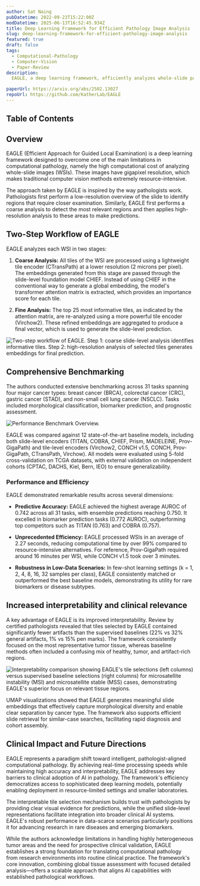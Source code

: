 ```yaml
---
author: Sat Naing
pubDatetime: 2022-09-23T15:22:00Z
modDatetime: 2025-06-13T16:52:45.934Z
title: Deep Learning Framework for Efficient Pathology Image Analysis
slug: deep-learning-framework-for-efficient-pathology-image-analysis
featured: true
draft: false
tags:
  - Computational-Pathology
  - Computer-Vision
  - Paper-Review
description:
  EAGLE, a deep learning framework, efficiently analyzes whole-slide pathology images, achieving an average AUROC of 0.742 across 31 tasks while processing images over 99% faster than previous methods by focusing on critical regions.

paperUrl: https://arxiv.org/abs/2502.13027
repoUrl: https://github.com/KatherLab/EAGLE
---
```


## Table of Contents

## Overview

EAGLE (Efficient Approach for Guided Local Examination) is a deep learning framework designed to overcome one of the main limitations in computational pathology, namely the high computational cost of analyzing whole-slide images (WSIs). These images have gigapixel resolution, which makes traditional computer vision methods extremely resource-intensive.

The approach taken by EAGLE is inspired by the way pathologists work. Pathologists first perform a low-resolution overview of the slide to identify regions that require closer examination. Similarly, EAGLE first performs a coarse analysis to detect the most relevant regions and then applies high-resolution analysis to these areas to make predictions.

## Two-Step Workflow of EAGLE

EAGLE analyzes each WSI in two stages:

1. **Coarse Analysis:** All tiles of the WSI are processed using a lightweight tile encoder (CTransPath) at a lower resolution (2 microns per pixel). The embeddings generated from this stage are passed through the slide-level foundation model CHIEF. Instead of using CHIEF in the conventional way to generate a global embedding, the model's transformer attention matrix is extracted, which provides an importance score for each tile.

2. **Fine Analysis:** The top 25 most informative tiles, as indicated by the attention matrix, are re-analyzed using a more powerful tile encoder (Virchow2). These refined embeddings are aggregated to produce a final vector, which is used to generate the slide-level prediction.

![Two-step workflow of EAGLE. Step 1: coarse slide-level analysis identifies informative tiles. Step 2: high-resolution analysis of selected tiles generates embeddings for final prediction.](@/assets\images\2025\deep-learning-framework-for-efficient-pathology-image-analysis\eagle_model.png)

## Comprehensive Benchmarking

The authors conducted extensive benchmarking across 31 tasks spanning four major cancer types: breast cancer (BRCA), colorectal cancer (CRC), gastric cancer (STAD), and non-small cell lung cancer (NSCLC). Tasks included morphological classification, biomarker prediction, and prognostic assessment.

![Performance Benchmark Overview.](@/assets\images\2025\deep-learning-framework-for-efficient-pathology-image-analysis\eagle_result.png)

EAGLE was compared against 12 state-of-the-art baseline models, including both slide-level encoders (TITAN, COBRA, CHIEF, Prism, MADELEINE, Prov-GigaPath) and tile-level encoders (Virchow2, CONCH v1.5, CONCH, Prov-GigaPath, CTransPath, Virchow). All models were evaluated using 5-fold cross-validation on TCGA datasets, with external validation on independent cohorts (CPTAC, DACHS, Kiel, Bern, IEO) to ensure generalizability.

### Performance and Efficiency

EAGLE demonstrated remarkable results across several dimensions:

- **Predictive Accuracy:** EAGLE achieved the highest average AUROC of 0.742 across all 31 tasks, with ensemble predictions reaching 0.750. It excelled in biomarker prediction tasks (0.772 AUROC), outperforming top competitors such as TITAN (0.763) and COBRA (0.757).

- **Unprecedented Efficiency:** EAGLE processed WSIs in an average of 2.27 seconds, reducing computational time by over 99% compared to resource-intensive alternatives. For reference, Prov-GigaPath required around 16 minutes per WSI, while CONCH v1.5 took over 3 minutes.

- **Robustness in Low-Data Scenarios:** In few-shot learning settings (k = 1, 2, 4, 8, 16, 32 samples per class), EAGLE consistently matched or outperformed the best baseline models, demonstrating its utility for rare biomarkers or disease subtypes.

## Increased interpretability and clinical relevance

A key advantage of EAGLE is its improved interpretability. Review by certified pathologists revealed that tiles selected by EAGLE contained significantly fewer artifacts than the supervised baselines (22% vs 32% general artifacts, 1% vs 15% pen marks). The framework consistently focused on the most representative tumor tissue, whereas baseline methods often included a confusing mix of healthy, tumor, and artifact-rich regions.

![Interpretability comparison showing EAGLE's tile selections (left columns) versus supervised baseline selections (right columns) for microsatellite instability (MSI) and microsatellite stable (MSS) cases, demonstrating EAGLE's superior focus on relevant tissue regions.](@/assets/images/2025/deep-learning-framework-for-efficient-pathology-image-analysis\interpretability.jpeg)

UMAP visualizations showed that EAGLE generates meaningful slide embeddings that effectively capture morphological diversity and enable clear separation by cancer type. The framework also supports efficient slide retrieval for similar-case searches, facilitating rapid diagnosis and cohort assembly.

## Clinical Impact and Future Directions

EAGLE represents a paradigm shift toward intelligent, pathologist-aligned computational pathology. By achieving real-time processing speeds while maintaining high accuracy and interpretability, EAGLE addresses key barriers to clinical adoption of AI in pathology. The framework's efficiency democratizes access to sophisticated deep learning models, potentially enabling deployment in resource-limited settings and smaller laboratories.

The interpretable tile selection mechanism builds trust with pathologists by providing clear visual evidence for predictions, while the unified slide-level representations facilitate integration into broader clinical AI systems. EAGLE's robust performance in data-scarce scenarios particularly positions it for advancing research in rare diseases and emerging biomarkers.

While the authors acknowledge limitations in handling highly heterogeneous tumor areas and the need for prospective clinical validation, EAGLE establishes a strong foundation for translating computational pathology from research environments into routine clinical practice. The framework's core innovation, combining global tissue assessment with focused detailed analysis—offers a scalable approach that aligns AI capabilities with established pathological workflows.



